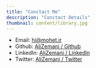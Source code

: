 ```yaml
---
title: "Conctact Me"
description: "Conctact Details"
thumbnail: content/library.jpg
---
```


- Email: hi@mohet.ir
- Github: [AliZemani / Github](https://github.com/mehotkhan)
- LinkedIn: [AliZemani / LinkedIn](https://www.linkedin.com/in/ali-zemani/)
- Twitter: [AliZemani / Twitter](https://twitter.com/ZemaniAli/)
